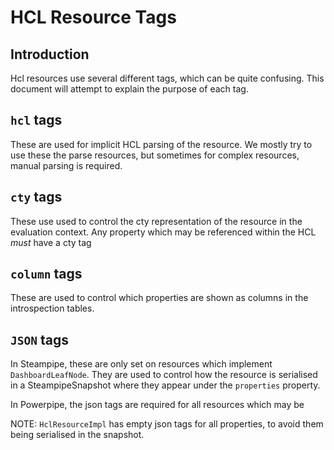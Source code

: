 # HCL Resource Tags

## Introduction
Hcl resources use several different tags, which can be quite confusing. This document will attempt to explain the purpose of each tag.

## `hcl` tags
These are used for implicit HCL parsing of the resource. We mostly try to use these the parse resources, but sometimes for complex resources, manual parsing is required.

## `cty` tags
These use used to control the cty representation of the resource in the evaluation context. Any property which may be referenced within the HCL _must_ have a cty tag

## `column` tags
These are used to control which properties are shown as columns in the introspection tables. 

## `JSON` tags
In Steampipe, these are only set on resources which implement `DashboardLeafNode`. They are used to control how the resource is serialised in a SteampipeSnapshot
where they appear under the `properties` property.

In Powerpipe, the json tags are required for all resources which may be  

NOTE: `HclResourceImpl` has empty json tags for all properties, to avoid them being serialised in the snapshot. 


